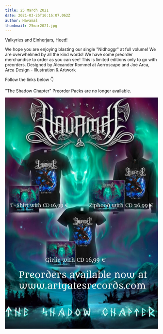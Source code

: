 ```yaml
---
title: 25 March 2021
date: 2021-03-25T16:16:07.062Z
author: Havamal
thumbnail: 25mar2021.jpg
---
```


Valkyries and Einherjars, Heed!

We hope you are enjoying blasting our single "Nidhoggr" at full volume!
We are overwhelmed by all the kind words!
We have some preorder merchandise to order as you can see!
This is limited editions only to go with preorders.
Designed by Alexander Rommel at Aerroscape
and Joe Arca, Arca Design - Illustration & Artwork

Follow the links below 👇

"The Shadow Chapter" Preorder Packs are no longer available.

![25mar2021.jpg](./25mar2021.jpg)
